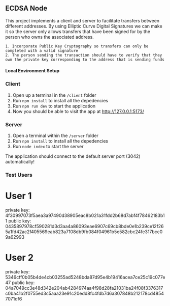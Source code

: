 ## ECDSA Node

This project implements a client and server to facilitate transfers between different addresses. By using Elliptic Curve Digital Signatures we can make it so the server only allows transfers that have been signed for by the person who owns the associated address.

    1. Incorporate Public Key Cryptography so transfers can only be completed with a valid signature
    2. The person sending the transaction should have to verify that they own the private key corresponding to the address that is sending funds

#### Local Environment Setup

### Client

1. Open up a terminal in the `/client` folder
2. Run `npm install` to install all the depedencies
3. Run `npm run dev` to start the application
4. Now you should be able to visit the app at http://127.0.0.1:5173/

### Server

1. Open a terminal within the `/server` folder
2. Run `npm install` to install all the depedencies
3. Run `node index` to start the server

The application should connect to the default server port (3042) automatically!

### Test Users

# User 1

private key: 4f30997073f5aea3a97490d38905eac8b021a31fdd2b68d7abf4f78462183b11
public key: 0435897978cf590281d3d3aa4a86093eae6907c69cb8bde0e1b239ce12f265a1fd42ac2f405569eab823a7108db9fb084f04961b5e582cbc24fe317bcc09a62993

# User 2

private key: 5346cff0b05b4de4cb03255ad5248bda87d95e4b19416acea7ce25c19c077e47
public key: 04a7049cc3e48d342e204ab4284974aa4f98d28fa21031ba24f08f3376317c0ba41b2f0755ed3c5aaa23e91c20edd8fc4fdb7d6a307848b212178cd48547071df6

